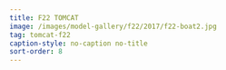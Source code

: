 ```yaml
---
title: F22 TOMCAT
image: /images/model-gallery/f22/2017/f22-boat2.jpg
tag: tomcat-f22
caption-style: no-caption no-title
sort-order: 8
---
```

